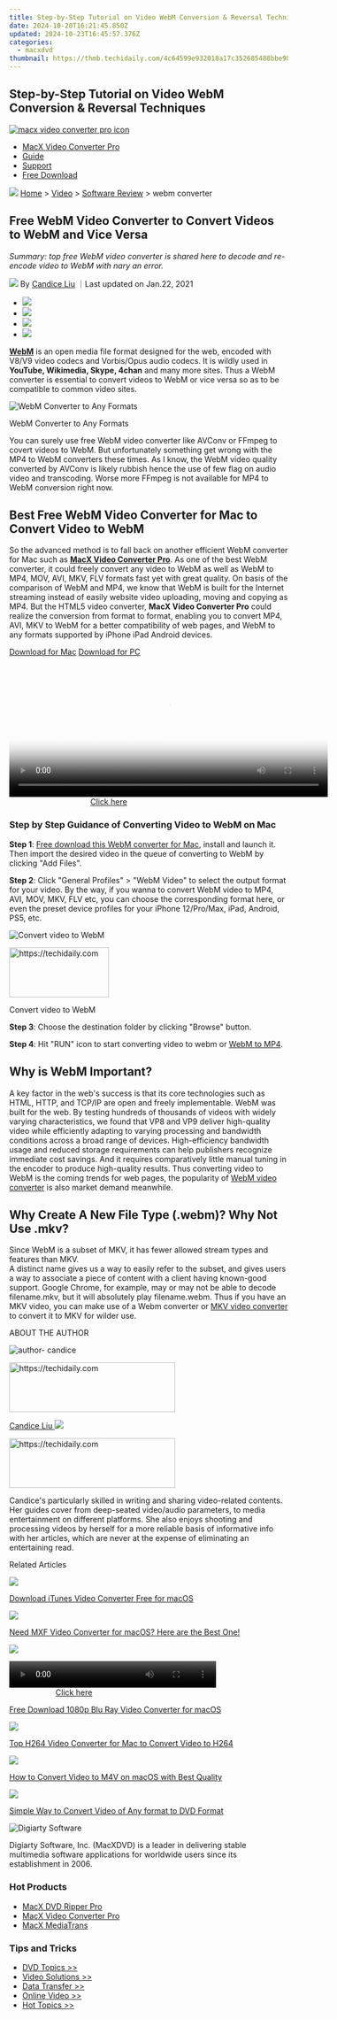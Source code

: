 ```yaml
---
title: Step-by-Step Tutorial on Video WebM Conversion & Reversal Techniques
date: 2024-10-20T16:21:45.850Z
updated: 2024-10-23T16:45:57.376Z
categories:
  - macxdvd
thumbnail: https://thmb.techidaily.com/4c64599e932018a17c352685488bbe982ee82f5fc1c73b73894ec43a1b1c5c03.jpg
---
```


## Step-by-Step Tutorial on Video WebM Conversion & Reversal Techniques

[![macx video converter pro icon](https://www.macxdvd.com/mac-dvd-video-converter-how-to/../image-style/new-seo/icon11.png)](https://tools.techidaily.com/macxdvd/products/)

* [MacX Video Converter Pro](https://tools.techidaily.com/macxdvd/products/)
* [Guide](https://tools.techidaily.com/macxdvd/products/)
* [Support](https://tools.techidaily.com/macxdvd/products/)
* [Free Download](https://tools.techidaily.com/macxdvd/products/)

![](https://www.macxdvd.com/mac-dvd-video-converter-how-to/../image-style/new-seo/icon7.png) [Home](https://tools.techidaily.com/macxdvd/products/) \> [Video](https://tools.techidaily.com/macxdvd/products/) \> [Software Review](https://tools.techidaily.com/macxdvd/products/) \> webm converter

## Free WebM Video Converter to Convert Videos to WebM and Vice Versa

_Summary: top free WebM video converter is shared here to decode and re-encode video to WebM with nary an error._

![](https://www.macxdvd.com/mac-dvd-video-converter-how-to/../image-style/new-seo/icon6.png) By [Candice Liu](https://tools.techidaily.com/macxdvd/products/) ｜Last updated on Jan.22, 2021

* [![](https://www.macxdvd.com/mac-dvd-video-converter-how-to/../image-style/new-seo/share-fa.jpg)](https://www.facebook.com/sharer/sharer.php?u=https://www.macxdvd.com/mac-dvd-video-converter-how-to/free-webm-video-converter.htm)
* [![](https://www.macxdvd.com/mac-dvd-video-converter-how-to/../image-style/new-seo/share-tw.jpg)](https://twitter.com/intent/tweet?url=https://www.macxdvd.com/mac-dvd-video-converter-how-to/free-webm-video-converter.htm)
* [![](https://www.macxdvd.com/mac-dvd-video-converter-how-to/../image-style/new-seo/share-email.jpg)](https://www.macxdvd.com/mac-dvd-video-converter-how-to/mailto:info@example.com?&subject=&body=https://www.macxdvd.com/mac-dvd-video-converter-how-to/free-webm-video-converter.htm)
* [![](https://www.macxdvd.com/mac-dvd-video-converter-how-to/../image-style/new-seo/share-in.jpg)](https://www.linkedin.com/shareArticle?mini=true&url=https://www.macxdvd.com/mac-dvd-video-converter-how-to/free-webm-video-converter.htm&title=&summary=https://www.macxdvd.com/mac-dvd-video-converter-how-to/free-webm-video-converter.htm&source=)

[**WebM**](https://en.wikipedia.org/wiki/WebM) is an open media file format designed for the web, encoded with V8/V9 video codecs and Vorbis/Opus audio codecs. It is wildly used in **YouTube, Wikimedia, Skype, 4chan** and many more sites. Thus a WebM converter is essential to convert videos to WebM or vice versa so as to be compatible to common video sites. 

![WebM Converter to Any Formats](https://www.macxdvd.com/mac-dvd-video-converter-how-to/article-image/webm-converter-to-any-video.png) 

WebM Converter to Any Formats

You can surely use free WebM video converter like AVConv or FFmpeg to covert videos to WebM. But unfortunately something get wrong with the MP4 to WebM converters these times. As I know, the WebM video quality converted by AVConv is likely rubbish hence the use of few flag on audio video and transcoding. Worse more FFmpeg is not available for MP4 to WebM conversion right now. 

## Best Free WebM Video Converter for Mac to Convert Video to WebM 

So the advanced method is to fall back on another efficient WebM converter for Mac such as **[MacX Video Converter Pro](https://tools.techidaily.com/macxdvd/products/)**. As one of the best WebM converter, it could freely convert any video to WebM as well as WebM to MP4, MOV, AVI, MKV, FLV formats fast yet with great quality. On basis of the comparison of WebM and MP4, we know that WebM is built for the Internet streaming instead of easily website video uploading, moving and copying as MP4\. But the HTML5 video converter, **MacX Video Converter Pro** could realize the conversion from format to format, enabling you to convert MP4, AVI, MKV to WebM for a better compatibility of web pages, and WebM to any formats supported by iPhone iPad Android devices. 

[Download for Mac](https://tools.techidaily.com/macxdvd/products/) [Download for PC](https://tools.techidaily.com/macxdvd/products/) 

<!-- affiliate ads begin -->
<span id="1983472">
					<video width="576" height="240" style="cursor:pointer"
           poster="//a.impactradius-go.com/display-clicktoplayimage/1983472.png"
           onclick="if(!this.playClicked){this.play();this.setAttribute('controls',true);this.playClicked=true;}">
	   <source src="//a.impactradius-go.com/display-ad/22993-1983472">
	   <img src="//a.impactradius-go.com/display-clicktoplayimage/1983472.png" style="border: none; height: 100%; width: 100%; object-fit: contain">
	</video>
	<div style="width:360px;text-align:center"><a href="javascript:window.open(decodeURIComponent('https%3A%2F%2Fhomestyler.sjv.io%2Fc%2F5597632%2F1983472%2F22993'), '_blank');void(0);">Click here</a></div>
</span>
<img height="0" width="0" src="https://imp.pxf.io/i/5597632/1983472/22993" style="position:absolute;visibility:hidden;" border="0" />
<!-- affiliate ads end -->

### Step by Step Guidance of Converting Video to WebM on Mac 

**Step 1**: [Free download this WebM converter for Mac](https://tools.techidaily.com/macxdvd/products/), install and launch it. Then import the desired video in the queue of converting to WebM by clicking "Add Files". 

**Step 2**: Click "General Profiles" > "WebM Video" to select the output format for your video. By the way, if you wanna to convert WebM video to MP4, AVI, MOV, MKV, FLV etc, you can choose the corresponding format here, or even the preset device profiles for your iPhone 12/Pro/Max, iPad, Android, PS5, etc. 

![Convert video to WebM](https://www.macxdvd.com/mac-dvd-video-converter-how-to/article-image/convert-video-to-webm.jpg) 

<!-- affiliate ads begin -->
<a href="https://aligracehair.sjv.io/c/5597632/2135353/19272" target="_top" id="2135353">
  <img src="//a.impactradius-go.com/display-ad/19272-2135353" border="0" alt="https://techidaily.com" width="180" height="90"/>
</a>
<img height="0" width="0" src="https://aligracehair.sjv.io/i/5597632/2135353/19272" style="position:absolute;visibility:hidden;" border="0" />
<!-- affiliate ads end -->

Convert video to WebM

**Step 3**: Choose the destination folder by clicking "Browse" button. 

**Step 4**: Hit "RUN" icon to start converting video to webm or [WebM to MP4](https://tools.techidaily.com/macxdvd/products/). 

## Why is WebM Important? 

A key factor in the web's success is that its core technologies such as HTML, HTTP, and TCP/IP are open and freely implementable. WebM was built for the web. By testing hundreds of thousands of videos with widely varying characteristics, we found that VP8 and VP9 deliver high-quality video while efficiently adapting to varying processing and bandwidth conditions across a broad range of devices. High-efficiency bandwidth usage and reduced storage requirements can help publishers recognize immediate cost savings. And it requires comparatively little manual tuning in the encoder to produce high-quality results. Thus converting video to WebM is the coming trends for web pages, the popularity of [WebM video converter](https://tools.techidaily.com/macxdvd/products/) is also market demand meanwhile. 

## Why Create A New File Type (.webm)? Why Not Use .mkv?

Since WebM is a subset of MKV, it has fewer allowed stream types and features than MKV.  
 A distinct name gives us a way to easily refer to the subset, and gives users a way to associate a piece of content with a client having known-good support. Google Chrome, for example, may or may not be able to decode filename.mkv, but it will absolutely play filename.webm. Thus if you have an MKV video, you can make use of a Webm converter or [MKV video converter](https://tools.techidaily.com/macxdvd/products/) to convert it to MKV for wilder use. 

ABOUT THE AUTHOR

![author- candice](https://www.macxdvd.com/mac-dvd-video-converter-how-to/../image-style/new-seo/candice.png) 

<!-- affiliate ads begin -->
<a href="https://aligracehair.sjv.io/c/5597632/2006955/19272" target="_top" id="2006955">
  <img src="//a.impactradius-go.com/display-ad/19272-2006955" border="0" alt="https://techidaily.com" width="300" height="90"/>
</a>
<img height="0" width="0" src="https://aligracehair.sjv.io/i/5597632/2006955/19272" style="position:absolute;visibility:hidden;" border="0" />
<!-- affiliate ads end -->

[Candice Liu ![](https://www.macxdvd.com/mac-dvd-video-converter-how-to/../image-style/new-seo/share-in1.jpg)](https://www.linkedin.com/in/candice-liu-444483a3/) 

<!-- affiliate ads begin -->
<a href="https://aligracehair.sjv.io/c/5597632/1925544/19272" target="_top" id="1925544">
  <img src="//a.impactradius-go.com/display-ad/19272-1925544" border="0" alt="https://techidaily.com" width="300" height="90"/>
</a>
<img height="0" width="0" src="https://aligracehair.sjv.io/i/5597632/1925544/19272" style="position:absolute;visibility:hidden;" border="0" />
<!-- affiliate ads end -->

Candice's particularly skilled in writing and sharing video-related contents. Her guides cover from deep-seated video/audio parameters, to media entertainment on different platforms. She also enjoys shooting and processing videos by herself for a more reliable basis of informative info with her articles, which are never at the expense of eliminating an entertaining read.

Related Articles

![](https://www.macxdvd.com/mac-dvd-video-converter-how-to/../image-style/new-seo/pic7.jpg)

[Download iTunes Video Converter Free for macOS](https://tools.techidaily.com/macxdvd/products/) 

![](https://www.macxdvd.com/mac-dvd-video-converter-how-to/../image-style/new-seo/pic6.jpg)

[Need MXF Video Converter for macOS? Here are the Best One!](https://tools.techidaily.com/macxdvd/products/) 

![](https://www.macxdvd.com/mac-dvd-video-converter-how-to/../image-style/new-seo/pic5.jpg)

<!-- affiliate ads begin -->
<span id="1936838">
					<video width="374" height="48" style="cursor:pointer"
           poster="//a.impactradius-go.com/display-clicktoplayimage/1936838.png"
           onclick="if(!this.playClicked){this.play();this.setAttribute('controls',true);this.playClicked=true;}">
	   <source src="//a.impactradius-go.com/display-ad/18409-1936838">
	   <img src="//a.impactradius-go.com/display-clicktoplayimage/1936838.png" style="border: none; height: 100%; width: 100%; object-fit: contain">
	</video>
	<div style="width:234px;text-align:center"><a href="javascript:window.open(decodeURIComponent('https%3A%2F%2Fcoinrule.sjv.io%2Fc%2F5597632%2F1936838%2F18409'), '_blank');void(0);">Click here</a></div>
</span>
<img height="0" width="0" src="https://imp.pxf.io/i/5597632/1936838/18409" style="position:absolute;visibility:hidden;" border="0" />
<!-- affiliate ads end -->

[Free Download 1080p Blu Ray Video Converter for macOS](https://tools.techidaily.com/macxdvd/products/) 

![](https://www.macxdvd.com/mac-dvd-video-converter-how-to/../image-style/new-seo/pic4.jpg)

[Top H264 Video Converter for Mac to Convert Video to H264](https://tools.techidaily.com/macxdvd/products/) 

![](https://www.macxdvd.com/mac-dvd-video-converter-how-to/../image-style/new-seo/pic3.jpg)

[How to Convert Video to M4V on macOS with Best Quality](https://tools.techidaily.com/macxdvd/products/) 

![](https://www.macxdvd.com/mac-dvd-video-converter-how-to/../image-style/new-seo/pic2.jpg)

[Simple Way to Convert Video of Any format to DVD Format](https://tools.techidaily.com/macxdvd/products/) 

![Digiarty Software](https://www.macxdvd.com/mac-dvd-video-converter-how-to/../icon/logo.png) 

Digiarty Software, Inc. (MacXDVD) is a leader in delivering stable multimedia software applications for worldwide users since its establishment in 2006.

### Hot Products

* [MacX DVD Ripper Pro](https://tools.techidaily.com/macxdvd/products/)
* [MacX Video Converter Pro](https://tools.techidaily.com/macxdvd/products/)
* [MacX MediaTrans](https://tools.techidaily.com/macxdvd/products/)

### Tips and Tricks

* [DVD Topics >>](https://tools.techidaily.com/macxdvd/products/)
* [Video Solutions >>](https://tools.techidaily.com/macxdvd/products/)
* [Data Transfer >>](https://tools.techidaily.com/macxdvd/products/)
* [Online Video >>](https://tools.techidaily.com/macxdvd/products/)
* [Hot Topics >>](https://tools.techidaily.com/macxdvd/products/)

<!-- affiliate ads begin -->
<span id="1531882">
					<video width="864" height="1536" style="cursor:pointer"
           poster="//a.impactradius-go.com/display-clicktoplayimage/1531882.png"
           onclick="if(!this.playClicked){this.play();this.setAttribute('controls',true);this.playClicked=true;}">
	   <source src="//a.impactradius-go.com/display-ad/16446-1531882">
	   <img src="//a.impactradius-go.com/display-clicktoplayimage/1531882.png" style="border: none; height: 100%; width: 100%; object-fit: contain">
	</video>
	<div style="width:540px;text-align:center"><a href="javascript:window.open(decodeURIComponent('https%3A%2F%2Flaganoo.pxf.io%2Fc%2F5597632%2F1531882%2F16446'), '_blank');void(0);">Click here</a></div>
</span>
<img height="0" width="0" src="https://imp.pxf.io/i/5597632/1531882/16446" style="position:absolute;visibility:hidden;" border="0" />
<!-- affiliate ads end -->

### Company

* [About Us >>](https://tools.techidaily.com/macxdvd/products/)
* [Tech & Sales FAQ >>](https://tools.techidaily.com/macxdvd/products/)
* [User Guides >>](https://tools.techidaily.com/macxdvd/products/)
* [Contact Us >>](https://tools.techidaily.com/macxdvd/products/)
* [Partner >>](https://tools.techidaily.com/macxdvd/products/)

[Home](https://tools.techidaily.com/macxdvd/products/) | [About](https://tools.techidaily.com/macxdvd/products/) | [Privacy Policy](https://tools.techidaily.com/macxdvd/products/) | [Terms and Conditions](https://tools.techidaily.com/macxdvd/products/) | [License Agreement](https://tools.techidaily.com/macxdvd/products/) | [Resource](https://tools.techidaily.com/macxdvd/products/) | [News](https://tools.techidaily.com/macxdvd/products/) | [Contact Us](https://tools.techidaily.com/macxdvd/products/)

Copyright © 2024 Digiarty Software, Inc (MacXDVD). All rights reserved

Apple, the Apple logo, Mac, iPhone, iPad, iPod and iTunes are trademarks of Apple Inc, registered in the U.S. and other countries.  
Digiarty Software is not developed by or affiliated with Apple Inc.

<ins class="adsbygoogle"
     style="display:block"
     data-ad-format="autorelaxed"
     data-ad-client="ca-pub-7571918770474297"
     data-ad-slot="1223367746"></ins>

<ins class="adsbygoogle"
     style="display:block"
     data-ad-client="ca-pub-7571918770474297"
     data-ad-slot="8358498916"
     data-ad-format="auto"
     data-full-width-responsive="true"></ins>

<span class="atpl-alsoreadstyle">Also read:</span>
<div><ul>
<li><a href="https://fox-hovers.techidaily.com/2024-approved-copyright-free-gaming-scores-the-10-leading-sources/"><u>2024 Approved Copyright-Free Gaming Scores – The 10 Leading Sources</u></a></li>
<li><a href="https://discover-best.techidaily.com/budget-friendly-methods-how-to-edit-and-watch-avchd-content-on-your-htc-devices-without-costs/"><u>Budget-Friendly Methods: How to Edit and Watch AVCHD Content on Your HTC Devices Without Costs</u></a></li>
<li><a href="https://extra-tips.techidaily.com/cutting-edge-tutorial-for-enabling-automatic-voice-conversion-in-slides/"><u>Cutting Edge Tutorial for Enabling Automatic Voice Conversion in Slides</u></a></li>
<li><a href="https://discover-best.techidaily.com/discover-the-ideal-free-dvd-viewing-apps-for-windows-users-our-comprehensive-guide-to-winxdvd-and-more/"><u>Discover the Ideal Free DVD Viewing Apps for Windows Users : Our Comprehensive Guide to WinXDVD and More</u></a></li>
<li><a href="https://extra-approaches.techidaily.com/in-2024-precision-engagement-elevating-camera-angle-online/"><u>In 2024, Precision Engagement Elevating Camera Angle Online</u></a></li>
<li><a href="https://youtube-stream.techidaily.com/in-2024-securing-a-stable-stream-of-earnings-on-youtube/"><u>In 2024, Securing a Stable Stream of Earnings on YouTube</u></a></li>
<li><a href="https://win-able.techidaily.com/quick-solutions-resolving-fifa-19s-directx-troubles-without-a-hitch/"><u>Quick Solutions: Resolving FIFA 19'S DirectX Troubles Without a Hitch</u></a></li>
<li><a href="https://app-tips.techidaily.com/seamless-communication-across-devices-magicapps-cross-platform-calls-and-texting/"><u>Seamless Communication Across Devices: MagicApp's Cross-Platform Calls and Texting</u></a></li>
<li><a href="https://discover-best.techidaily.com/superior-film-handling-with-winx-pro-your-ultimate-solution-for-free-dvd-downloading-and-high-def-conversion/"><u>Superior Film Handling with WinX Pro: Your Ultimate Solution for Free DVD Downloading and High-Def Conversion</u></a></li>
<li><a href="https://hardware-help.techidaily.com/toms-computer-review-the-definitive-guide-to-tech/"><u>Tom's Computer Review: The Definitive Guide to Tech</u></a></li>
<li><a href="https://discover-best.techidaily.com/top-10-editeurs-videos-gratuits-pour-ordinateurs-personnels/"><u>Top 10 Éditeurs Vídeos Gratuits Pour Ordinateurs Personnels</u></a></li>
<li><a href="https://discover-best.techidaily.com/top-5-meilleures-applications-de-visionnage-video-4k-ultra-hd-compatibles-avec-pc-et-mac-telechargement-and-avis/"><u>Top 5 Meilleures Applications De Visionnage Video 4K Ultra HD Compatibles Avec PC Et MAC : Téléchargement & Avis</u></a></li>
<li><a href="https://buynow-info.techidaily.com/tp-link-ac1200-wi-fi-range-extender-re305-review/"><u>TP-Link AC1200 Wi-Fi Range Extender RE305 Review</u></a></li>
<li><a href="https://screen-video-capture.techidaily.com/tutorial-on-vlcs-automatic-screen-recorder/"><u>Tutorial on VLC's Automatic Screen Recorder</u></a></li>
<li><a href="https://discover-best.techidaily.com/video-conversion-made-simple-switch-from-mts-flv-and-vp9-formats-to-play-on-windows-tenth-mobile/"><u>Video Conversion Made Simple: Switch From MTS, FLV & VP9 Formats to Play on Windows Tenth Mobile</u></a></li>
<li><a href="https://discover-best.techidaily.com/windows-11film-maker-windows/"><u>Windows 11版本的Film Maker下載及使用教程 - 如何在Windows上制作视频</u></a></li>
<li><a href="https://discover-best.techidaily.com/winx-promedia-convert-high-quality-videos-und-audios-umschalten-kostenlos-in-mp4-und-mp3-formate/"><u>WinX ProMedia Convert: High-Quality Videos Und Audios Umschalten Kostenlos in MP4 Und MP3 Formate</u></a></li>
</ul></div>

